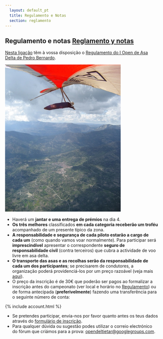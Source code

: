 ```yaml
---
  layout: default_pt
  title: Regulamento e Notas
  section: reglamento
---
```


<h2>Regulamento e notas <a href="reglamento.html">Reglamento y notas</a></h2>

[Nesta ligação](downloads/Reglamento_I_Open_de_Ala_Delta_de_Pedro_Bernardo.pdf "Regulamento do I Open de Asa Delta de Pedro Bernardo") têm à vossa disposição o [Regulamento do I Open de Asa Delta de Pedro Bernardo](downloads/Reglamento_I_Open_de_Ala_Delta_de_Pedro_Bernardo.pdf "Regulamento do I Open de Asa Delta de Pedro Bernardo").

<img class="left" src="images/pb_carlos.jpg" alt="Pedro Bernardo y Puerto del Pico"/>

* Haverá um **jantar e uma entrega de prémios** na dia 4.
* **Os três melhores** classificados **em cada categoria receberão um troféu** acompanhado de um presente típico da zona.
* **A responsabilidade e segurança de cada piloto estarão a cargo de cada um** (como quando vamos voar normalmente). Para participar será **imprescindível** apresentar o correspondente **seguro de responsabilidade civil** (contra terceiros) que cubra a actividade de voo livre em asa delta.
* **O transporte das asas e as recolhas serão da responsabilidade de cada um dos participantes**; se precisarem de condutores, a organização poderá providenciá-los por um preço razoável (veja mais [aqui](alojamientos.html "Alojamiento y conductores")).
* O preço da inscrição é de 30€ que poderão ser pagos ao formalizar a inscrição antes do campeonato (ver local e horário no [Regulamento](downloads/Reglamento_I_Open_de_Ala_Delta_de_Pedro_Bernardo.pdf "Regulamento do I Open de Asa Delta de Pedro Bernardo")) ou de forma antecipada (**preferivelmente**) fazendo uma transferência para o seguinte número de conta:

{% include account.html %}

* Se pretendes participar, envia-nos por favor quanto antes os teus dados através do [formulário de inscrição](inscripcion.html).
* Para qualquer dúvida ou sugestão podes utilizar o correio electrónico do fórum que criámos para a prova: [opendeltietar@googlegroups.com](https://groups.google.com/group/opendeltietar?hl=es).
